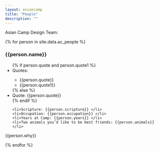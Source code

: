 ```yaml
---
layout: asiancamp
title: "People"
description: ""
---
```

Asian Camp Design Team:

{% for person in site.data.ac_people %}
<h3>{{person.name}}</h3>
<div>
  <ul>
    {% if person.quote and person.quote1 %}
    <li>Quotes:</li>
    <ul>
      <li>{{person.quote}}</li>
      <li>{{person.quote1}}</li>
    </ul>
    {% else %}
    <li>Quote: {{person.quote}}</li>
    {% endif %}

    <li>Scripture: {{person.scripture}} </li>
    <li>Occupation: {{person.occupation}} </li>
    <li>Years at Camp: {{person.years}} </li>
    <li>Two animals you’d like to be best friends: {{person.animals}}</li>
  </ul>
  <p>
    {{person.why}}
  </p>
</div>
{% endfor %}

